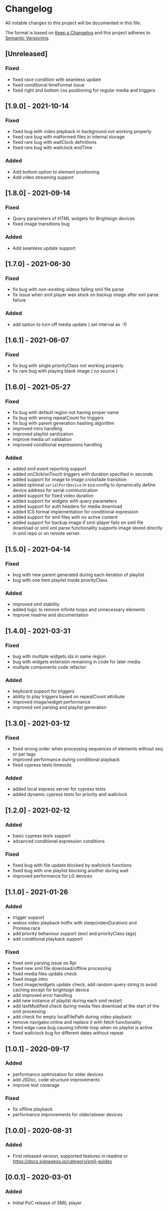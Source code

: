 # Changelog
All notable changes to this project will be documented in this file.

The format is based on [Keep a Changelog](http://keepachangelog.com/en/1.0.0/)
and this project adheres to [Semantic Versioning](http://semver.org/spec/v2.0.0.html).

## [Unreleased]

### Fixed
- fixed race condition with seamless update
- fixed conditional timeFormat issue
- fixed right and bottom css positioning for regular media and triggers

## [1.9.0] - 2021-10-14
### Fixed
- fixed bug with video playback in background not working properly
- fixed rare bug with malformed files in internal storage
- fixed rare bug with wallClock definitions
- fixed rare bug with wallclock endTime

### Added
- Add bottom option to element positioning
- Add video streaming support

## [1.8.0] - 2021-09-14
### Fixed
- Query parameters of HTML widgets for Brightsign devices
- fixed image transitions bug

### Added
- Add seamless update support

## [1.7.0] - 2021-06-30
### Fixed
- fix bug with non-existing videos failing smil file parse
- fix issue when smil player was stuck on backup image after xml parse failure

### Added
- add option to turn off media update ( set interval as -1)

## [1.6.1] - 2021-06-07
### Fixed
- fix bug with single priorityClass not working properly
- fix rare bug with playing blank image ( no source )

## [1.6.0] - 2021-05-27
### Fixed
- fix bug with default region not having proper name
- fix bug with wrong repeatCount for triggers
- fix bug with parent generation hashing algorithm
- improved intro handling
- improved playlist sanitization
- improve media url validation
- improved conditional expressions handling

### Added
- added smil event reporting support
- added onClick/onTouch triggers with duration specified in seconds
- added support for image to image crossfade transition
- added optional `serialPortDevice` in sos.config to dynamically define device address for serial communication
- added support for fixed video duration
- added support for widgets with query parameters
- added support for auth headers for media download
- added ICS format implementation for conditional expression
- added support for smil files with no active content
- added support for backup image if smil-player fails on smil file download or smil xml parse
functionality supports image stored directly in smil repo or on remote server.

## [1.5.0] - 2021-04-14
### Fixed
- bug with new parent generated during each iteration of playlist
- bug with one item playlist inside priorityClass

### Added
- improved smil stability
- added logic to remove infinite loops and unnecessary elements
- improve readme and documentation

## [1.4.0] - 2021-03-31
### Fixed
- bug with multiple widgets ids in same region
- bug with widgets extension remaining in code for later media
- multiple components code refactor

### Added
- keyboard support for triggers
- ability to play triggers based on repeatCount attribute
- improved image/widget performance
- improved xml parsing and playlist generation

## [1.3.0] - 2021-03-12
### Fixed
- fixed wrong order when processing sequences of elements without seq or par tags
- improved performance during conditional playback
- fixed cypress tests timeouts

### Added
- added local express server for cypress tests
- added dynamic cypress tests for priority and wallclock

## [1.2.0] - 2021-02-12
### Added
- basic cypress tests support
- advanced conditional expression conditions

### Fixed
- fixed bug with file update blocked by wallclock functions
- fixed bug with one playlist blocking another during wait
- improved performance for LG devices


## [1.1.0] - 2021-01-26
### Added
- trigger support
- webos video playback hotfix with sleep(videoDuration) and Promise.race
- add priority behaviour support (excl and priorityClass tags)
- add conditional playback support

### Fixed
- fixed smil parsing issue on Rpi
- fixed new smil file download/offline processing
- fixed media files update check
- fixed image intro
- fixed image/widgets update check, add random query string to avoid caching except for brightsign device
- add improved error handling
- add new instance of playlist during each smil restart
- add lastModified check during media files download at the start of the smil processing
- add check for empty localFilePath during video playback
- remove navigator.online and replace it with fetch functionality
- fixed edge case bug causing infinite loop when no playlist is active
- fixed wallclock bug for different dates without repeat

## [1.0.1] - 2020-09-17
### Added
- performance optimization for older devices
- add JSDoc, code structure improvements
- improve test coverage

### Fixed
- fix offline playback
- performance improvements for older/slower devices

## [1.0.0] - 2020-08-31
### Added
- First released version, supported features in readme or https://docs.signageos.io/category/smil-guides

## [0.0.1] - 2020-03-01
### Added
- Initial PoC release of SMIL player
